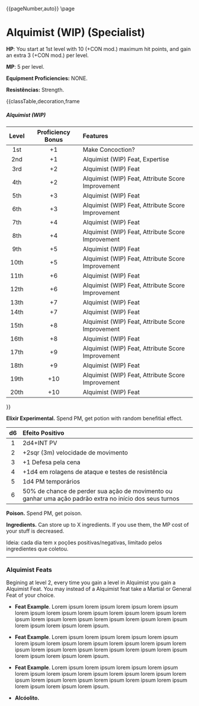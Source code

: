 {{pageNumber,auto}}
\page
# Alquimist (WIP) (Specialist)

<style>.page#p1:after{ display:none; }</style>
**HP**: You start at 1st level with 10 (+CON mod.) maximum hit points, and gain an extra 3 (+CON mod.) per level.

**MP**: 5 per level.

**Equipment Proficiencies:** NONE.

**Resistências:** Strength.

{{classTable,decoration,frame
##### Alquimist (WIP)
| Level | Proficiency Bonus | Features |
| :---: | :---------------: | :------- | 
| 1st | +1 | Make Concoction? |
| 2nd | +1 | Alquimist (WIP) Feat, Expertise |
| 3rd | +2 | Alquimist (WIP) Feat |
| 4th | +2 | Alquimist (WIP) Feat, Attribute Score Improvement |
| 5th | +3 | Alquimist (WIP) Feat |
| 6th | +3 | Alquimist (WIP) Feat, Attribute Score Improvement |
| 7th | +4 | Alquimist (WIP) Feat |
| 8th | +4 | Alquimist (WIP) Feat, Attribute Score Improvement |
| 9th | +5 | Alquimist (WIP) Feat |
| 10th | +5 | Alquimist (WIP) Feat, Attribute Score Improvement |
| 11th | +6 | Alquimist (WIP) Feat |
| 12th | +6 | Alquimist (WIP) Feat, Attribute Score Improvement |
| 13th | +7 | Alquimist (WIP) Feat |
| 14th | +7 | Alquimist (WIP) Feat |
| 15th | +8 | Alquimist (WIP) Feat, Attribute Score Improvement |
| 16th | +8 | Alquimist (WIP) Feat |
| 17th | +9 | Alquimist (WIP) Feat, Attribute Score Improvement |
| 18th | +9 | Alquimist (WIP) Feat |
| 19th | +10 | Alquimist (WIP) Feat, Attribute Score Improvement |
| 20th | +10 | Alquimist (WIP) Feat |
}}



**Elixir Experimental.** Spend PM, get potion with random benefitial effect.

| d6  | Efeito Positivo                                                                                         |
|:---:|:------------------------------------------------------------------------------------------------------- |
|  1  | 2d4+INT PV                                                                                              |
|  2  | +2sqr (3m) velocidade de movimento                                                                      |
|  3  | +1 Defesa pela cena                                                                                     |
|  4  | +1d4 em rolagens de ataque e testes de resistência                                                      |
|  5  | 1d4 PM temporários                                                                                      |
|  6  | 50% de chance de perder sua ação de movimento ou ganhar uma ação padrão extra no início dos seus turnos |

**Poison.** Spend PM, get poison.

**Ingredients.** Can store up to X ingredients. If you use them, the MP cost of your stuff is decreased.

Ideia: cada dia tem x poções positivas/negativas, limitado pelos ingredientes que coletou.

---

### Alquimist Feats

Begining at level 2, every time you gain a level in Alquimist you gain a Alquimist Feat. You may instead of a Alquimist feat take a Martial or General Feat of your choice.

- **Feat Example**. Lorem ipsum lorem ipsum lorem ipsum lorem ipsum lorem ipsum lorem ipsum lorem ipsum lorem ipsum lorem ipsum lorem ipsum lorem ipsum lorem ipsum lorem ipsum lorem ipsum lorem ipsum lorem ipsum lorem ipsum lorem ipsum.

- **Feat Example**. Lorem ipsum lorem ipsum lorem ipsum lorem ipsum lorem ipsum lorem ipsum lorem ipsum lorem ipsum lorem ipsum lorem ipsum lorem ipsum lorem ipsum lorem ipsum lorem ipsum lorem ipsum lorem ipsum lorem ipsum lorem ipsum.

- **Feat Example**. Lorem ipsum lorem ipsum lorem ipsum lorem ipsum lorem ipsum lorem ipsum lorem ipsum lorem ipsum lorem ipsum lorem ipsum lorem ipsum lorem ipsum lorem ipsum lorem ipsum lorem ipsum lorem ipsum lorem ipsum lorem ipsum.

- **Alcóolito.**